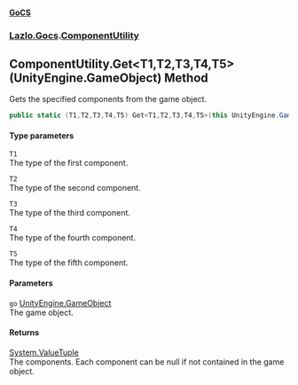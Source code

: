 #### [GoCS](./index.md 'index')
### [Lazlo.Gocs](./Lazlo-Gocs.md 'Lazlo.Gocs').[ComponentUtility](./Lazlo-Gocs-ComponentUtility.md 'Lazlo.Gocs.ComponentUtility')
## ComponentUtility.Get&lt;T1,T2,T3,T4,T5&gt;(UnityEngine.GameObject) Method
Gets the specified components from the game object.  
```C#
public static (T1,T2,T3,T4,T5) Get<T1,T2,T3,T4,T5>(this UnityEngine.GameObject go);
```
#### Type parameters
<a name='Lazlo-Gocs-ComponentUtility-Get-T1_T2_T3_T4_T5-(UnityEngine-GameObject)-T1'></a>
`T1`  
The type of the first component.  
  
<a name='Lazlo-Gocs-ComponentUtility-Get-T1_T2_T3_T4_T5-(UnityEngine-GameObject)-T2'></a>
`T2`  
The type of the second component.  
  
<a name='Lazlo-Gocs-ComponentUtility-Get-T1_T2_T3_T4_T5-(UnityEngine-GameObject)-T3'></a>
`T3`  
The type of the third component.  
  
<a name='Lazlo-Gocs-ComponentUtility-Get-T1_T2_T3_T4_T5-(UnityEngine-GameObject)-T4'></a>
`T4`  
The type of the fourth component.  
  
<a name='Lazlo-Gocs-ComponentUtility-Get-T1_T2_T3_T4_T5-(UnityEngine-GameObject)-T5'></a>
`T5`  
The type of the fifth component.  
  
#### Parameters
<a name='Lazlo-Gocs-ComponentUtility-Get-T1_T2_T3_T4_T5-(UnityEngine-GameObject)-go'></a>
`go` [UnityEngine.GameObject](https://docs.microsoft.com/en-us/dotnet/api/UnityEngine.GameObject 'UnityEngine.GameObject')  
The game object.  
  
#### Returns
[System.ValueTuple](https://docs.microsoft.com/en-us/dotnet/api/System.ValueTuple 'System.ValueTuple')  
The components. Each component can be null if not contained in the game object.  
